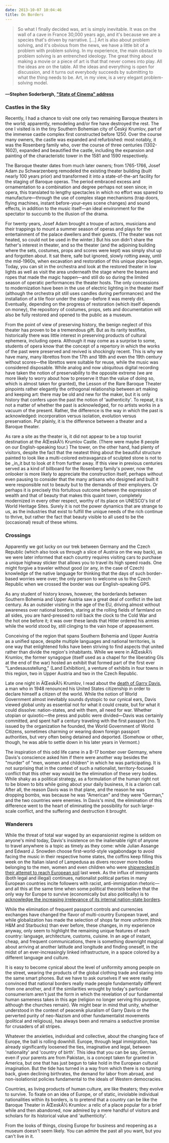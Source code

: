 ```yaml
---
date: 2013-10-07 10:04:46
title: On Borders
---
```


> So what I finally decided was, art is simply inevitable. It was on the wall of a cave in France 30,000 years ago, and it's because we are a species that's driven by narrative. [...] Art is also about problem solving, and it's obvious from the news, we have a little bit of a problem with problem solving. In my experience, the main obstacle to problem solving is an entrenched ideology. The great thing about making a movie or a piece of art is that that never comes into play. All the ideas are on the table. All the ideas and everything is open for discussion, and it turns out everybody succeeds by submitting to what the thing needs to be. Art, in my view, is a very elegant problem-solving model.
#### —Stephen Soderbergh, ["State of Cinema" address](http://www.indiewire.com/article/full-transcript-of-steven-soderberghs-impassioned-state-of-cinema-rant-from-sfiff?page=1#articleHeaderPanel)

### Castles in the Sky
Recently, I had a chance to visit one only two remaining Baroque theaters in the world; apparently, remodeling and/or fire have destroyed the rest. The one I visited is in the tiny Southern Bohemian city of Český Krumlov, part of the immense castle complex first constructed before 1250. Over the course many owners, the castle was expanded and refurbished: most notably, it was the Rosenberg family who, over the course of three centuries (1302-1602), expanded and beautified the castle, including the expansion and painting of the characteristic tower in the 1581 and 1590 respectively.

The Baroque theater dates from much later owners; from 1765-1766, Josef Adam zu Schwarzenberg remodeled the existing theater building (built nearly 100 years prior) and transformed it into a state-of-the-art facility for the staging of Baroque operas. The period embraced excess and ornamentation to a combination and degree perhaps not seen since; in opera, this translated to lengthy spectacles in which no effort was spared to manufacture—through the use of complex stage mechanisms (trap doors, flying machines, instant before-your-eyes scene changes) and sound effects, in addition to the music itself—an ideal environment for the spectator to succumb to the illusion of the drama.

For twenty years, Josef Adam brought a troupe of actors, musicians and their trappings to mount a summer season of operas and plays for the entertainment of the palace dwellers and their guests. (The theater was not heated, so could not be used in the winter.) But his son didn't share the father's interest in theater, and so the theater (and the adjoining building where the sets, costumes, props and scores were kept) was simply shut up and forgotten about. It sat there, safe but ignored, slowly rotting away, until the mid-1960s, when excavation and restoration of this unique place began. Today, you can sit in the orchestra and look at the restored theater in low lights as well as visit the area underneath the stage where the beams and ropes that made the magic happen—and still do so during the limited season of operatic performances the theater hosts. The only concessions to modernization have been in the use of electric lighting in the theater itself (although the orchestra pit still uses candles during performances) and the installation of a tile floor under the stage--before it was merely dirt. Eventually, depending on the progress of restoration (which itself depends on money), the repository of costumes, props, sets and documentation will also be fully restored and opened to the public as a museum.

From the point of view of preserving history, the benign neglect of this theater has proven to be a tremendous gift. But as its rarity testifies, historically there was little interest in preserving products of cultural ephemera, including opera. Although it may come as a surprise to some, students of opera know that the concept of a repertory in which the works of the past were preserved and revived is shockingly recent. This is why we have many, many librettos from the 17th and 18th and even the 19th century without scores—the librettos were suitable for reuse, while the music was considered disposable. While analog and now ubiquitous digital recording have taken the notion of preservability to the opposite extreme (we are more likely to worry about how to preserve it than the value of doing so, which is almost taken for granted), the Lesson of the Rare Baroque Theater pinpoints rather elegantly the orthogonal relationship between art making and keeping art: there may be old and new for the maker, but it is only history that confers upon the past the notion of 'authenticity'. To repeat, it is not a matter of whether the past is acknowledged, for no artists works in a vacuum of the present. Rather, the difference is the way in which the past is acknowledged: incorporation versus isolation, evolution versus preservation. Put plainly, it is the difference between a theater and a Baroque theater.

As rare a site as the theater is, it did not appear to be a top tourist destination at the ÄŒeskÃ½ Krumlov Castle. (There were maybe 8 people on our English-speaking tour.) The tower, on the other hand, had plenty of visitors, despite the fact that the neatest thing about the beautiful structure painted to look like a multi-colored extravaganza of sculpted stone is not to be _in_it but to look _at_ it from further away. If this view in previous centuries served as a kind of billboard for the Rosenberg family's power, now the onlooker is more likely to appreciate the construction itself, perhaps without even pausing to consider that the many artisans who designed and built it were responsible not to beauty but to the demands of their employers. Or perhaps it is precisely this fortuitous outcome between the expression of wealth and that of beauty that makes this quaint town, completely modernized in every other respect, worthy of its place on UNESCO's list of World Heritage Sites. Surely it is not the power dynamics that are strange to us, as the industries that exist to fulfill the unique needs of the rich continue to thrive, but rather the fact that beauty visible to all used to be the (occasional) result of these whims.

### Crossings
Apparently we got lucky on our trek between Germany and the Czech Republic (which also took us through a slice of Austria on the way back), as we were later informed that each country requires visiting cars to purchase a unique highway sticker that allows you to travel its high speed roads. One might forgive a traveler without good (or any, in the case of Czech) knowledge of the native language for thinking that the days of such border-based worries were over; the only person to welcome us to the Czech Republic when we crossed the border was our English-speaking GPS.

As any student of history knows, however, the borderlands between Southern Bohemia and Upper Austria saw a great deal of conflict in the last century. As an outsider visiting in the age of the EU, driving almost without awareness over national borders, staring at the rolling fields of farmland on all sides, you are hard-pressed to roll back the clock to the Cold War and the hot one before it; it was over these lands that Hitler ordered his armies while the world stood by, still clinging to the vain hope of appeasement.

Conceiving of the region that spans Southern Bohemia and Upper Austria as a unified space, despite multiple languages and national territories, is one way that enlightened folks have been striving to find aspects that united rather than divide the region's inhabitants. While we were in ÄŒeskÃ½ Krumlov, the former synagogue (itself used as a chapel for the liberating GIs at the end of the war) hosted an exhibit that formed part of the first ever "Landesausstellung," (Land Exhibition), a venture of exhibits in four towns in this region, two in Upper Austria and two in the Czech Republic.

Late one night in ÄŒeskÃ½ Krumlov, I read about the [death of Garry Davis](http://www.nytimes.com/2013/07/29/us/garry-davis-man-of-no-nation-dies-at-91.html?pagewanted=all&amp;_r=0), a man who in 1948 renounced his United States citizenship in order to declare himself a citizen of the world. While the notion of World Government almost inevitably sounds dystopic to our cynical ears, Davis viewed global unity as essential not for what it could create, but for what it could dissolve: nation-states, and with them, all need for war. Whether utopian or quixotic—the press and public were divided—Davis was certainly committed, and spent half a century traveling with the first passport (no. 1) issued by the organization he founded, the World Government of World Citizens, sometimes charming or wearing down foreign passport authorities, but very often being detained and deported. (Somehow or other, though, he was able to settle down in his later years in Vermont.)

The inspiration of this odd life came in a B-17 bomber over Germany, where Davis's conscience asked him if there were another way besides the "murder" of "men, women and children" in which he was participating. It is not surprising that in the context of such a nationalist, territory-focused conflict that this other way would be the elimination of these very bodies. While shaky as a political strategy, as a formulation of the human right not to be blown to bits while going about your daily business, it is a clarion call. After all, the reason Davis was in that plane, and the reason he was dropping bombs, was because he was "American" and they were "German," and the two countries were enemies. In Davis's mind, the elimination of this difference went to the heart of eliminating the possibility for such large-scale conflict, and the suffering and destruction it brought.

### Wanderers
While the threat of total war waged by an expansionist regime is seldom on anyone's mind today, Davis's insistence on the inalienable right of anyone to travel anywhere is a topic as timely as they come: while Julian Assange and Edward J. Snowden choose first-world-style vagabondage to avoid facing the music in their respective home states, the coffins keep filling this week on the Italian island of Lampedusa as divers recover more bodies belonging to the men, women and even children who were [shipwrecked in their attempt to reach European soil](http://www.bbc.co.uk/news/world-europe-24418779) last week. As the influx of immigrants (both legal and illegal) continues, nationalist political parties in many European countries incite followers with racist, anti-immigration rhetoric—and all this at the same time when some political theorists believe that the only way for Europe to survive (economically but also politically) is to [acknowledge the increasing irrelevance of its internal nation-state borders](http://www.nytimes.com/2013/09/03/opinion/the-fix-for-europe-people-power.html?partner=rssnyt&amp;emc=rss&amp;_r=0).

While the elimination of frequent passport controls and currencies exchanges have changed the flavor of multi-country European travel, and while globalization has made the selection of shops far more uniform (think H&M and Starbucks) than ever before, these changes, in my experience anyway, only seem to highlight the remaining unique features of each country: language, architecture, customs, cuisine. In an age of instant, cheap, and frequent communications, there is something downright magical about arriving at another latitude and longitude and finding oneself, in the midst of an ever-increasingly linked infrastructure, in a space colored by a different language and culture.

It is easy to become cynical about the level of uniformity among people on the street, wearing the products of the global clothing trade and staring into the same smart phones. But we have to ask ourselves if we were really convinced that national borders really made people fundamentally different from one another, and if the similarities wrought by today's particular consumerism aren't just the form in which the revelation of our fundamental human sameness takes in this age (religion no longer serving this purpose, although the churches remain). We might bear in mind that unity, whether understood in the context of peacenik pluralism of Garry Davis or the perverted purity of neo-Nazism and other fundamentalist movements (political and religious), has always been and remains a seductive promise for crusaders of all stripes.

Whatever the anxieties, individual and collective, about the changing face of Europe, the ball is rolling downhill. Europe, through legal immigration, has already significantly loosened the ties, imaginative and legal, between 'nationality' and 'country of birth'. This idea that you can be say, German, even if your parents are from Pakistan, is a concept taken for granted in America, but one that has just begun to take hold in the European cultural imagination. But the tide has turned in a way from which there is no turning back, given declining birthrates, the demand for labor from abroad, and non-isolationist policies fundamental to the ideals of Western democracies.

Countries, as living products of human culture, are like theaters; they evolve to survive. To fixate on an idea of Europe, or of static, inviolable individual nationalities within its borders, is to pretend that a country can be like the Baroque Theater in ÄŒeskÃ½ Krumlov: a relic of a place popular for a brief while and then abandoned, now admired by a mere handful of visitors and scholars for its historical value and 'authenticity'.

From the looks of things, closing Europe for business and reopening as a museum doesn't seem likely. You can admire the past all you want, but you can't live in it.
